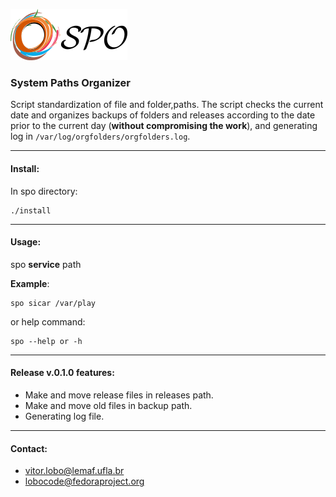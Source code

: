 
![logo](https://raw.githubusercontent.com/Lemaf/spo/master/img/logo.png)

### System Paths Organizer

Script standardization of file and folder,paths. The script checks the current date and organizes backups of folders and releases according to the date prior to the current day (**without compromising the work**), and generating log in ``/var/log/orgfolders/orgfolders.log``. 

---

#### Install:

In spo directory:

```
./install 
```

---


#### Usage:

spo **service** path

**Example**:
```
spo sicar /var/play
```
or help command:

```
spo --help or -h
```



---

#### Release v.0.1.0 features:
* Make and move release files in releases path. 
* Make and move old files in backup path.
* Generating log file.

---

#### Contact:
* vitor.lobo@lemaf.ufla.br
* lobocode@fedoraproject.org

